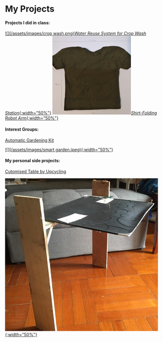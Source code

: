 # My Projects

#### Projects I did in class:
[![](/assets/images/crop wash.png)*Water Reuse System for Crop Wash Station*{:width="50%"}](https://leelacceber.github.io/Projects/Coursework/Crop_Wash)
[![](/assets/images/shirt.png)*Shirt-Folding Robot Arm*{:width="50%"}](https://leelacceber.github.io/Projects/Coursework/Robot_Arm) 

#### Interest Groups:
[Automatic Gardening Kit](https://leelacceber.github.io/Projects/ECA/Smart_Garden)

[![](/assets/images/smart garden.jpeg){:width="50%"}](https://leelacceber.github.io/Projects/ECA/Smart_Garden)

#### My personal side projects:
[Cutomised Table by Upcycling](https://leelacceber.github.io/Projects/Personal/Table)

[![](/assets/images/table.jpeg){:width="50%"}](https://leelacceber.github.io/Projects/Personal/Table)
